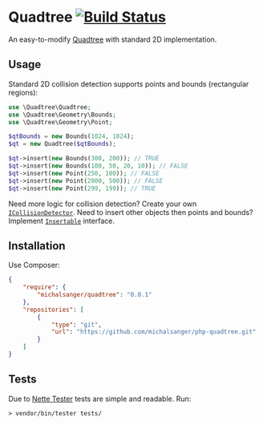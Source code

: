 Quadtree [![Build Status](https://travis-ci.org/michalsanger/php-quadtree.svg?branch=master)](https://travis-ci.org/michalsanger/php-quadtree)
========

An easy-to-modify [Quadtree](http://en.wikipedia.org/wiki/Quadtree) with standard 2D implementation.

Usage
-----
Standard 2D collision detection supports points and bounds (rectangular regions):

```php
use \Quadtree\Quadtree;
use \Quadtree\Geometry\Bounds;
use \Quadtree\Geometry\Point;

$qtBounds = new Bounds(1024, 1024);
$qt = new Quadtree($qtBounds);

$qt->insert(new Bounds(300, 200)); // TRUE
$qt->insert(new Bounds(100, 50, 20, 10)); // FALSE
$qt->insert(new Point(250, 100)); // FALSE
$qt->insert(new Point(2000, 500)); // FALSE
$qt->insert(new Point(299, 199)); // TRUE
```

Need more logic for collision detection? Create your own [`ICollisionDetector`](https://github.com/michalsanger/php-quadtree/blob/master/Quadtree/ICollisionDetector.php). 
Need to insert other objects then points and bounds? Implement [`Insertable`](https://github.com/michalsanger/php-quadtree/blob/master/Quadtree/Insertable.php) interface.

Installation
------------
Use Composer:
```json
{
    "require": {
        "michalsanger/quadtree": "0.0.1"
    },
    "repositories": [
        {
            "type": "git",
            "url": "https://github.com/michalsanger/php-quadtree.git"
        }
    ]
}
```

Tests
-----
Due to [Nette Tester](https://github.com/nette/tester/) tests are simple and readable. Run:
```
> vendor/bin/tester tests/
```
